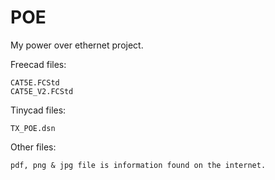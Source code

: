 # POE

My power over ethernet project.

Freecad files:

	CAT5E.FCStd
	CAT5E_V2.FCStd

Tinycad files:

	TX_POE.dsn

Other files:

	pdf, png & jpg file is information found on the internet.

